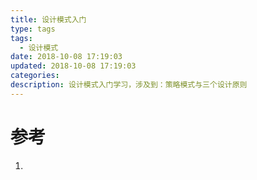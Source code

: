 ```yaml
---
title: 设计模式入门
type: tags
tags:
  - 设计模式
date: 2018-10-08 17:19:03
updated: 2018-10-08 17:19:03
categories:
description: 设计模式入门学习，涉及到：策略模式与三个设计原则
---
```



# 参考 #
1. 


